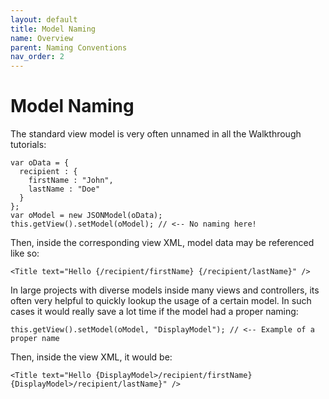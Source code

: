 ```yaml
---
layout: default
title: Model Naming
name: Overview
parent: Naming Conventions
nav_order: 2
---
```


# Model Naming

The standard view model is very often unnamed in all the Walkthrough tutorials:

    var oData = {
      recipient : {
        firstName : "John",
        lastName : "Doe"
      }
    };
    var oModel = new JSONModel(oData);
    this.getView().setModel(oModel); // <-- No naming here!

Then, inside the corresponding view XML, model data may be referenced like so:

    <Title text="Hello {/recipient/firstName} {/recipient/lastName}" />

In large projects with diverse models inside many views and controllers, its often very helpful to quickly lookup the usage of a certain model. In such cases it would really save a lot time if the model had a proper naming:

    this.getView().setModel(oModel, "DisplayModel"); // <-- Example of a proper name

Then, inside the view XML, it would be:

    <Title text="Hello {DisplayModel>/recipient/firstName} {DisplayModel>/recipient/lastName}" />
